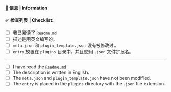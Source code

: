 #### 📝 信息 | Information

<!--- Repo url or any other thing you like to say --->

#### ✅ 检查列表 | Checklist:

<!--- Checkboxes will become clickable after submit, no need to fill them now --->

- [ ] 我已阅读了 [`Readme.md`](https://github.com/lobehub/lobe-chat-plugins/)
- [ ] 描述是用英文编写的。
- [ ] `meta.json` 和 `plugin_template.json` 没有被修改过。
- [ ] `entry` 放置在 `plugins` 目录中，并且使用 `.json` 文件扩展名。

---

- [ ] I have read the [`Readme.md`](https://github.com/lobehub/lobe-chat-plugins/)
- [ ] The description is written in English.
- [ ] The `meta.json` and `plugin_template.json` have not been modified.
- [ ] The `entry` is placed in the `plugins` directory with the `.json` file extension.
